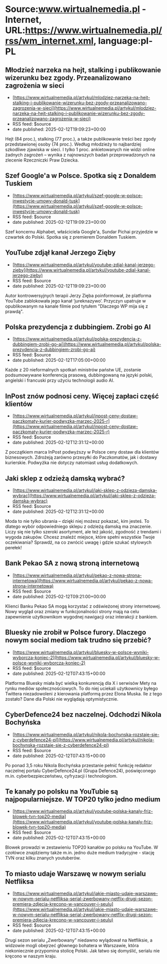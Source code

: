 # Source:www.wirtualnemedia.pl - Internet, URL:https://www.wirtualnemedia.pl/rss/wm_internet.xml, language:pl-PL

## Młodzież narzeka na hejt, stalking i publikowanie wizerunku bez zgody. Przeanalizowano zagrożenia w sieci
 - [https://www.wirtualnemedia.pl/artykul/mlodziez-narzeka-na-hejt-stalking-i-publikowanie-wizerunku-bez-zgody-przeanalizowano-zagrozenia-w-sieci](https://www.wirtualnemedia.pl/artykul/mlodziez-narzeka-na-hejt-stalking-i-publikowanie-wizerunku-bez-zgody-przeanalizowano-zagrozenia-w-sieci)
 - RSS feed: $source
 - date published: 2025-02-12T19:09:23+00:00

Hejt (84 proc.), stalking (77 proc.), a także publikowanie treści bez zgody przedstawionej osoby (74 proc.). Według młodzieży to najbardziej szkodliwe zjawiska w sieci. I tylko 1 proc. ankietowanych nie widzi online żadnych zagrożeń – wynika z najnowszych badań przeprowadzonych na zlecenie Rzeczniczki Praw Dziecka.

## Szef Google'a w Polsce. Spotka się z Donaldem Tuskiem
 - [https://www.wirtualnemedia.pl/artykul/szef-google-w-polsce-inwestycje-umowy-donald-tusk](https://www.wirtualnemedia.pl/artykul/szef-google-w-polsce-inwestycje-umowy-donald-tusk)
 - RSS feed: $source
 - date published: 2025-02-12T19:09:23+00:00

Szef koncernu Alphabet, właściciela Google'a, Sundar Pichai przyjedzie w czwartek do Polski. Spotka się z premierem Donaldem Tuskiem.

## YouTube zdjął kanał Jerzego Zięby
 - [https://www.wirtualnemedia.pl/artykul/youtube-zdjal-kanal-jerzego-zieby](https://www.wirtualnemedia.pl/artykul/youtube-zdjal-kanal-jerzego-zieby)
 - RSS feed: $source
 - date published: 2025-02-12T19:09:23+00:00

Autor kontrowersyjnych terapii Jerzy Zięba poinformował, że platforma YouTube zablokowała jego kanał ‘jureknazywo’. Przyczyn upatruje w opublikowanym na kanale filmie pod tytułem "Dlaczego WP mija się z prawdą".

## Polska prezydencja z dubbingiem. Zrobi go AI
 - [https://www.wirtualnemedia.pl/artykul/polska-prezydencja-z-dubbingiem-zrobi-go-ai](https://www.wirtualnemedia.pl/artykul/polska-prezydencja-z-dubbingiem-zrobi-go-ai)
 - RSS feed: $source
 - date published: 2025-02-12T17:05:00+00:00

Każde z 20 nieformalnych spotkań ministrów państw UE, zostanie podsumowywane konferencją prasową, dubbingowaną na języki polski, angielski i francuski przy użyciu technologii audio AI.

## InPost znów podnosi ceny. Więcej zapłaci część klientów
 - [https://www.wirtualnemedia.pl/artykul/inpost-ceny-dostaw-paczkomaty-kurier-podwyzka-marzec-2025-r](https://www.wirtualnemedia.pl/artykul/inpost-ceny-dostaw-paczkomaty-kurier-podwyzka-marzec-2025-r)
 - RSS feed: $source
 - date published: 2025-02-12T12:31:12+00:00

Z początkiem marca InPost podwyższy w Polsce ceny dostaw dla klientów biznesowych. Zdrożeją zarówno przesyłki do Paczkomatów, jak i dostawy kurierskie. Podwyżka nie dotyczy natomiast usług dodatkowych.

## Jaki sklep z odzieżą damską wybrać?
 - [https://www.wirtualnemedia.pl/artykul/jaki-sklep-z-odzieza-damska-wybrac](https://www.wirtualnemedia.pl/artykul/jaki-sklep-z-odzieza-damska-wybrac)
 - RSS feed: $source
 - date published: 2025-02-12T12:31:12+00:00

Moda to nie tylko ubrania – dzięki niej możesz pokazać, kim jesteś. To dlatego wybór odpowiedniego sklepu z odzieżą damską ma znaczenie. Liczy się nie tylko szeroki asortyment, ale też jakość, zgodność z trendami i wygoda zakupów. Chcesz znaleźć miejsce, które spełni wszystkie Twoje oczekiwania? Sprawdź, na co zwrócić uwagę i gdzie szukać stylowych perełek!

## Bank Pekao SA z nową stroną internetową
 - [https://www.wirtualnemedia.pl/artykul/pekao-z-nowa-strona-internetowa](https://www.wirtualnemedia.pl/artykul/pekao-z-nowa-strona-internetowa)
 - RSS feed: $source
 - date published: 2025-02-12T09:21:00+00:00

Klienci Banku Pekao SA mogą korzystać z odświeżonej strony internetowej. Nowy wygląd oraz zmiany w funkcjonalności strony mają na celu zapewnienie użytkownikom wygodnej nawigacji oraz interakcji z bankiem.

## Bluesky nie zrobił w Polsce furory. Dlaczego nowym social mediom tak trudno się przebić?
 - [https://www.wirtualnemedia.pl/artykul/bluesky-w-polsce-wyniki-wyborcza-koniec-2](https://www.wirtualnemedia.pl/artykul/bluesky-w-polsce-wyniki-wyborcza-koniec-2)
 - RSS feed: $source
 - date published: 2025-02-12T07:43:15+00:00

Platforma Bluesky miała być wielką konkurencją dla X i serwisów Mety na rynku mediów społecznościowych. To do niej uciekali użytkownicy byłego Twittera niezadowoleni z kierowania platformą przez Elona Muska. Ile z tego zostało? Dane dla Polski nie wyglądają optymistycznie.

## CyberDefence24 bez naczelnej. Odchodzi Nikola Bochyńska
 - [https://www.wirtualnemedia.pl/artykul/nikola-bochynska-rozstaje-sie-z-cyberdefence24-pl](https://www.wirtualnemedia.pl/artykul/nikola-bochynska-rozstaje-sie-z-cyberdefence24-pl)
 - RSS feed: $source
 - date published: 2025-02-12T07:43:15+00:00

Po ponad 3,5 roku Nikola Bochyńska przestanie pełnić funkcję redaktor naczelnej portalu CyberDefence24.pl (Grupa Defence24), poświęconego m.in. cyberbezpieczeństwu, cyfryzacji i technologiom.

## Te kanały po polsku na YouTubie są najpopularniejsze. W TOP20 tylko jedno medium
 - [https://www.wirtualnemedia.pl/artykul/youtube-polska-kanaly-friz-blowek-tvn-top20-media](https://www.wirtualnemedia.pl/artykul/youtube-polska-kanaly-friz-blowek-tvn-top20-media)
 - RSS feed: $source
 - date published: 2025-02-12T07:43:15+00:00

Blowek prowadzi w zestawieniu TOP20 kanałów po polsku na YouTube. W czołówce znajdziemy także m.in. jedno duże medium tradycyjne - stację TVN oraz kilku znanych youtuberów.

## To miasto udaje Warszawę w nowym serialu Netfliksa
 - [https://www.wirtualnemedia.pl/artykul/jakie-miasto-udaje-warszawe-w-nowym-serialu-netfliksa-serial-zwerbowany-netflix-drugi-sezon-premiera-zdjecia-krecono-w-vancouver-i-seulu](https://www.wirtualnemedia.pl/artykul/jakie-miasto-udaje-warszawe-w-nowym-serialu-netfliksa-serial-zwerbowany-netflix-drugi-sezon-premiera-zdjecia-krecono-w-vancouver-i-seulu)
 - RSS feed: $source
 - date published: 2025-02-12T07:43:15+00:00

Drugi sezon serialu „Zwerbowany” niedawno wylądował na Netfliksie, a widzowie mogli obejrzeć głównego bohatera w Warszawie, która niekoniecznie przypomina stolicę Polski. Jak łatwo się domyślić, serialu nie kręcono w naszym kraju.

